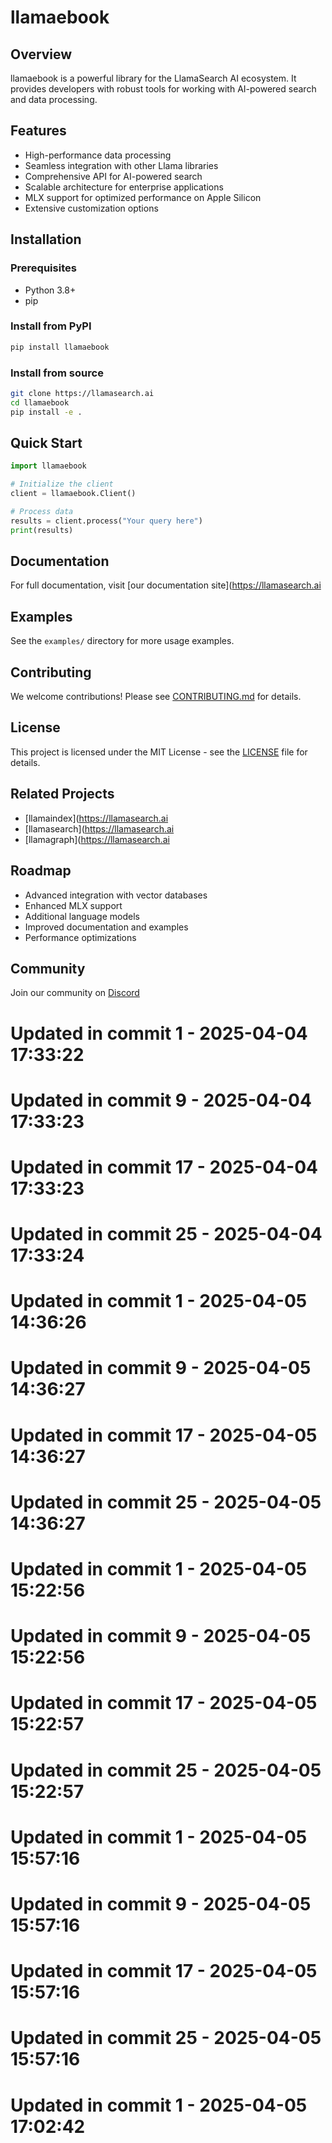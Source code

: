 # llamaebook

## Overview
llamaebook is a powerful library for the LlamaSearch AI ecosystem. It provides developers with robust tools for working with AI-powered search and data processing.

## Features
- High-performance data processing
- Seamless integration with other Llama libraries
- Comprehensive API for AI-powered search
- Scalable architecture for enterprise applications
- MLX support for optimized performance on Apple Silicon
- Extensive customization options

## Installation

### Prerequisites
- Python 3.8+
- pip

### Install from PyPI
```bash
pip install llamaebook
```

### Install from source
```bash
git clone https://llamasearch.ai
cd llamaebook
pip install -e .
```

## Quick Start
```python
import llamaebook

# Initialize the client
client = llamaebook.Client()

# Process data
results = client.process("Your query here")
print(results)
```

## Documentation
For full documentation, visit [our documentation site](https://llamasearch.ai

## Examples
See the `examples/` directory for more usage examples.

## Contributing
We welcome contributions! Please see [CONTRIBUTING.md](CONTRIBUTING.md) for details.

## License
This project is licensed under the MIT License - see the [LICENSE](LICENSE) file for details.

## Related Projects
- [llamaindex](https://llamasearch.ai
- [llamasearch](https://llamasearch.ai
- [llamagraph](https://llamasearch.ai

## Roadmap
- Advanced integration with vector databases
- Enhanced MLX support
- Additional language models
- Improved documentation and examples
- Performance optimizations

## Community
Join our community on [Discord](https://discord.gg/llamasearch)

# Updated in commit 1 - 2025-04-04 17:33:22

# Updated in commit 9 - 2025-04-04 17:33:23

# Updated in commit 17 - 2025-04-04 17:33:23

# Updated in commit 25 - 2025-04-04 17:33:24

# Updated in commit 1 - 2025-04-05 14:36:26

# Updated in commit 9 - 2025-04-05 14:36:27

# Updated in commit 17 - 2025-04-05 14:36:27

# Updated in commit 25 - 2025-04-05 14:36:27

# Updated in commit 1 - 2025-04-05 15:22:56

# Updated in commit 9 - 2025-04-05 15:22:56

# Updated in commit 17 - 2025-04-05 15:22:57

# Updated in commit 25 - 2025-04-05 15:22:57

# Updated in commit 1 - 2025-04-05 15:57:16

# Updated in commit 9 - 2025-04-05 15:57:16

# Updated in commit 17 - 2025-04-05 15:57:16

# Updated in commit 25 - 2025-04-05 15:57:16

# Updated in commit 1 - 2025-04-05 17:02:42
